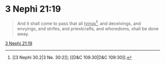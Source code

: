 # 3 Nephi 21:19

> And it shall come to pass that all <u>lyings</u>[^a], and deceivings, and envyings, and strifes, and priestcrafts, and whoredoms, shall be done away.

[3 Nephi 21:19](https://www.churchofjesuschrist.org/study/scriptures/bofm/3-ne/21?lang=eng&id=p19#p19)


[^a]: [[3 Nephi 30.2|3 Ne. 30:2]]; [[D&C 109.30|D&C 109:30]].  

